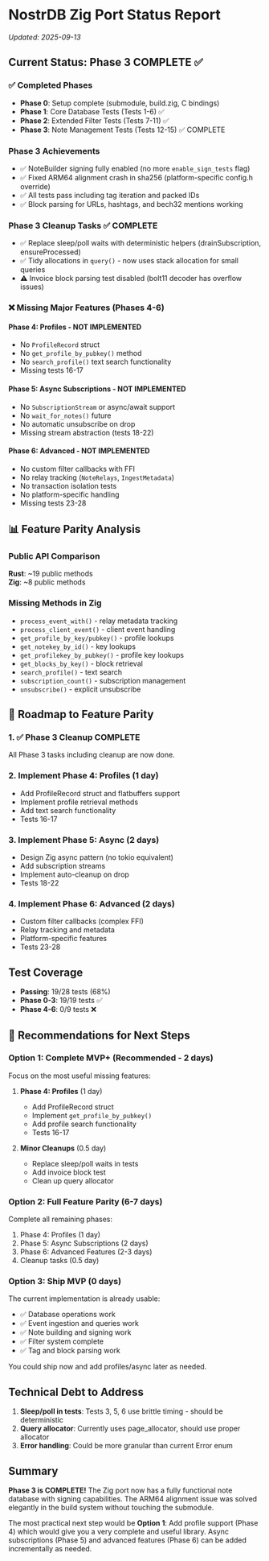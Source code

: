 # NostrDB Zig Port Status Report
*Updated: 2025-09-13*

## Current Status: Phase 3 COMPLETE ✅

### ✅ Completed Phases
- **Phase 0**: Setup complete (submodule, build.zig, C bindings)
- **Phase 1**: Core Database Tests (Tests 1-6) ✅
- **Phase 2**: Extended Filter Tests (Tests 7-11) ✅  
- **Phase 3**: Note Management Tests (Tests 12-15) ✅ COMPLETE

### Phase 3 Achievements
- ✅ NoteBuilder signing fully enabled (no more `enable_sign_tests` flag)
- ✅ Fixed ARM64 alignment crash in sha256 (platform-specific config.h override)
- ✅ All tests pass including tag iteration and packed IDs
- ✅ Block parsing for URLs, hashtags, and bech32 mentions working

### Phase 3 Cleanup Tasks ✅ COMPLETE
- ✅ Replace sleep/poll waits with deterministic helpers (drainSubscription, ensureProcessed)
- ✅ Tidy allocations in `query()` - now uses stack allocation for small queries
- ⚠️  Invoice block parsing test disabled (bolt11 decoder has overflow issues)

### ❌ Missing Major Features (Phases 4-6)

#### Phase 4: Profiles - NOT IMPLEMENTED
- No `ProfileRecord` struct
- No `get_profile_by_pubkey()` method
- No `search_profile()` text search functionality
- Missing tests 16-17

#### Phase 5: Async Subscriptions - NOT IMPLEMENTED  
- No `SubscriptionStream` or async/await support
- No `wait_for_notes()` future
- No automatic unsubscribe on drop
- Missing stream abstraction (tests 18-22)

#### Phase 6: Advanced - NOT IMPLEMENTED
- No custom filter callbacks with FFI
- No relay tracking (`NoteRelays`, `IngestMetadata`)
- No transaction isolation tests
- No platform-specific handling
- Missing tests 23-28

## 📊 Feature Parity Analysis

### Public API Comparison
**Rust**: ~19 public methods  
**Zig**: ~8 public methods

### Missing Methods in Zig
- `process_event_with()` - relay metadata tracking
- `process_client_event()` - client event handling  
- `get_profile_by_key/pubkey()` - profile lookups
- `get_notekey_by_id()` - key lookups
- `get_profilekey_by_pubkey()` - profile key lookups
- `get_blocks_by_key()` - block retrieval
- `search_profile()` - text search
- `subscription_count()` - subscription management
- `unsubscribe()` - explicit unsubscribe

## 🎯 Roadmap to Feature Parity

### 1. ✅ Phase 3 Cleanup COMPLETE
All Phase 3 tasks including cleanup are now done.

### 2. Implement Phase 4: Profiles (1 day)
- Add ProfileRecord struct and flatbuffers support
- Implement profile retrieval methods
- Add text search functionality
- Tests 16-17

### 3. Implement Phase 5: Async (2 days)
- Design Zig async pattern (no tokio equivalent)
- Add subscription streams
- Implement auto-cleanup on drop
- Tests 18-22

### 4. Implement Phase 6: Advanced (2 days)
- Custom filter callbacks (complex FFI)
- Relay tracking and metadata
- Platform-specific features
- Tests 23-28

## Test Coverage
- **Passing**: 19/28 tests (68%)
- **Phase 0-3**: 19/19 tests ✅ 
- **Phase 4-6**: 0/9 tests ❌

## 🎯 Recommendations for Next Steps

### Option 1: Complete MVP+ (Recommended - 2 days)
Focus on the most useful missing features:
1. **Phase 4: Profiles** (1 day)
   - Add ProfileRecord struct
   - Implement `get_profile_by_pubkey()`
   - Add profile search functionality
   - Tests 16-17

2. **Minor Cleanups** (0.5 day)
   - Replace sleep/poll waits in tests
   - Add invoice block test
   - Clean up query allocator

### Option 2: Full Feature Parity (6-7 days)
Complete all remaining phases:
1. Phase 4: Profiles (1 day)
2. Phase 5: Async Subscriptions (2 days)
3. Phase 6: Advanced Features (2-3 days)
4. Cleanup tasks (0.5 day)

### Option 3: Ship MVP (0 days)
The current implementation is already usable:
- ✅ Database operations work
- ✅ Event ingestion and queries work
- ✅ Note building and signing work
- ✅ Filter system complete
- ✅ Tag and block parsing work

You could ship now and add profiles/async later as needed.

## Technical Debt to Address
1. **Sleep/poll in tests**: Tests 3, 5, 6 use brittle timing - should be deterministic
2. **Query allocator**: Currently uses page_allocator, should use proper allocator
3. **Error handling**: Could be more granular than current Error enum

## Summary
**Phase 3 is COMPLETE!** The Zig port now has a fully functional note database with signing capabilities. The ARM64 alignment issue was solved elegantly in the build system without touching the submodule.

The most practical next step would be **Option 1**: Add profile support (Phase 4) which would give you a very complete and useful library. Async subscriptions (Phase 5) and advanced features (Phase 6) can be added incrementally as needed.